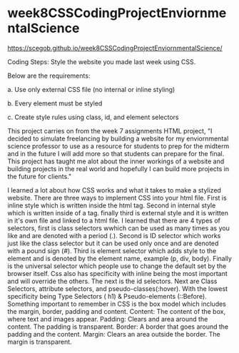 # week8CSSCodingProjectEnviornmentalScience

https://scegob.github.io/week8CSSCodingProjectEnviornmentalScience/

Coding Steps:
Style the website you made last week using CSS. 

Below are the requirements:

a.	Use only external CSS file (no internal or inline styling)

b.	Every element must be styled

c.	Create style rules using class, id, and element selectors

This project carries on from the week 7 assignments HTML project, "I decided to simulate freelancing by building a website for my enviornmental science professor to use as a resource for students to prep for the midterm and in the future I will add more so that students can prepare for the final. This project has taught me alot about the inner workings of a website and building projects in the real world and hopefully I can build more projects in the future for clients."

I learned a lot about how CSS works and what it takes to make a stylized website. There are three ways to implement CSS into your html file. First is inline style which is written inside the html tag. Second in internal style which is written inside of a <style></style> tag. finally third is external style and it is written in it's own file and linked to a html file. I learned that there are 4 types of selectors, first is class selectors wwhich can be used as many times as you like and are denoted with a period (.). Second is ID selector which works just like the class selector but it can be used only once and are denoted with a pound sign (#). Third is element selector which adds style to the element and is denoted by the element name, example (p, div, body). Finally is the universal selector which people use to change the default set by the browser itself. Css also has specificity with inline being the most important and will override the others. The next is the id selectors. Next are Class Selectors,  attribute selectors, and pseudo-classes(:hover). With the lowest specificity being Type Selectors ( h1) & Pseudo-elements (::Before). Something important to remember in CSS is the box model which includes the margin, border, padding and content. Content: The content of the box, where text and images appear. Padding: Clears and area around the content. The padding is transparent. Border: A border that goes around the padding and the content. Margin: Clears an area outside the border. The margin is transparent.

